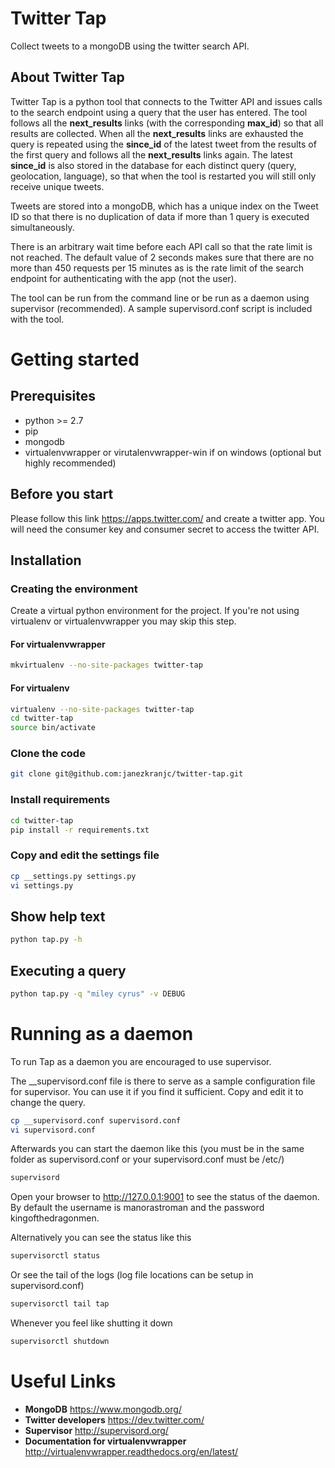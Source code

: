 # Twitter Tap #

Collect tweets to a mongoDB using the twitter search API.

## About Twitter Tap ##

Twitter Tap is a python tool that connects to the Twitter API and issues calls to the search endpoint using a query that the user has entered. The tool follows all the **next_results** links (with the corresponding **max_id**) so that all results are collected. When all the **next_results** links are exhausted the query is repeated using the **since_id** of the latest tweet from the results of the first query and follows all the **next_results** links again. The latest **since_id** is also stored in the database for each distinct query (query, geolocation, language), so that when the tool is restarted you will still only receive unique tweets.

Tweets are stored into a mongoDB, which has a unique index on the Tweet ID so that there is no duplication of data if more than 1 query is executed simultaneously.

There is an arbitrary wait time before each API call so that the rate limit is not reached. The default value of 2 seconds makes sure that there are no more than 450 requests per 15 minutes as is the rate limit of the search endpoint for authenticating with the app (not the user).

The tool can be run from the command line or be run as a daemon using supervisor (recommended). A sample supervisord.conf script is included with the tool.

# Getting started #
## Prerequisites ##

- python >= 2.7
- pip
- mongodb
- virtualenvwrapper or virutalenvwrapper-win if on windows (optional but highly recommended)

## Before you start ##
Please follow this link https://apps.twitter.com/ and create a twitter app. You will need the consumer key and consumer secret to access the twitter API.

## Installation ##
### Creating the environment ###
Create a virtual python environment for the project.
If you're not using virtualenv or virtualenvwrapper you may skip this step.

#### For virtualenvwrapper ####
```bash
mkvirtualenv --no-site-packages twitter-tap
```

#### For virtualenv ####
```bash
virtualenv --no-site-packages twitter-tap
cd twitter-tap
source bin/activate
```

### Clone the code ###

```bash
git clone git@github.com:janezkranjc/twitter-tap.git
```

### Install requirements ###

```bash
cd twitter-tap
pip install -r requirements.txt
```

### Copy and edit the settings file ###
```bash
cp __settings.py settings.py
vi settings.py
```

## Show help text ##
```bash
python tap.py -h
```

## Executing a query ##
```bash
python tap.py -q "miley cyrus" -v DEBUG
```

# Running as a daemon #

To run Tap as a daemon you are encouraged to use supervisor.

The __supervisord.conf file is there to serve as a sample configuration file for supervisor. You can use it if you find it sufficient. Copy and edit it to change the query.

```bash
cp __supervisord.conf supervisord.conf
vi supervisord.conf
```

Afterwards you can start the daemon like this (you must be in the same folder as supervisord.conf or your supervisord.conf must be /etc/)

```bash
supervisord
```

Open your browser to http://127.0.0.1:9001 to see the status of the daemon.
By default the username is manorastroman and the password kingofthedragonmen.

Alternatively you can see the status like this

```bash
supervisorctl status
```

Or see the tail of the logs (log file locations can be setup in supervisord.conf)

```bash
supervisorctl tail tap
```

Whenever you feel like shutting it down

```bash
supervisorctl shutdown
```

# Useful Links #

- **MongoDB** https://www.mongodb.org/
- **Twitter developers** https://dev.twitter.com/
- **Supervisor** http://supervisord.org/
- **Documentation for virtualenvwrapper** http://virtualenvwrapper.readthedocs.org/en/latest/
